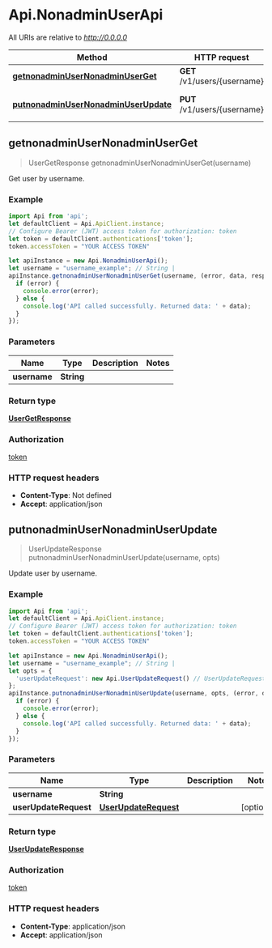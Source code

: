 # Api.NonadminUserApi

All URIs are relative to *http://0.0.0.0*

Method | HTTP request | Description
------------- | ------------- | -------------
[**getnonadminUserNonadminUserGet**](NonadminUserApi.md#getnonadminUserNonadminUserGet) | **GET** /v1/users/{username} | Get user by username.
[**putnonadminUserNonadminUserUpdate**](NonadminUserApi.md#putnonadminUserNonadminUserUpdate) | **PUT** /v1/users/{username} | Update user by username.



## getnonadminUserNonadminUserGet

> UserGetResponse getnonadminUserNonadminUserGet(username)

Get user by username.

### Example

```javascript
import Api from 'api';
let defaultClient = Api.ApiClient.instance;
// Configure Bearer (JWT) access token for authorization: token
let token = defaultClient.authentications['token'];
token.accessToken = "YOUR ACCESS TOKEN"

let apiInstance = new Api.NonadminUserApi();
let username = "username_example"; // String | 
apiInstance.getnonadminUserNonadminUserGet(username, (error, data, response) => {
  if (error) {
    console.error(error);
  } else {
    console.log('API called successfully. Returned data: ' + data);
  }
});
```

### Parameters


Name | Type | Description  | Notes
------------- | ------------- | ------------- | -------------
 **username** | **String**|  | 

### Return type

[**UserGetResponse**](UserGetResponse.md)

### Authorization

[token](../README.md#token)

### HTTP request headers

- **Content-Type**: Not defined
- **Accept**: application/json


## putnonadminUserNonadminUserUpdate

> UserUpdateResponse putnonadminUserNonadminUserUpdate(username, opts)

Update user by username.

### Example

```javascript
import Api from 'api';
let defaultClient = Api.ApiClient.instance;
// Configure Bearer (JWT) access token for authorization: token
let token = defaultClient.authentications['token'];
token.accessToken = "YOUR ACCESS TOKEN"

let apiInstance = new Api.NonadminUserApi();
let username = "username_example"; // String | 
let opts = {
  'userUpdateRequest': new Api.UserUpdateRequest() // UserUpdateRequest | 
};
apiInstance.putnonadminUserNonadminUserUpdate(username, opts, (error, data, response) => {
  if (error) {
    console.error(error);
  } else {
    console.log('API called successfully. Returned data: ' + data);
  }
});
```

### Parameters


Name | Type | Description  | Notes
------------- | ------------- | ------------- | -------------
 **username** | **String**|  | 
 **userUpdateRequest** | [**UserUpdateRequest**](UserUpdateRequest.md)|  | [optional] 

### Return type

[**UserUpdateResponse**](UserUpdateResponse.md)

### Authorization

[token](../README.md#token)

### HTTP request headers

- **Content-Type**: application/json
- **Accept**: application/json

